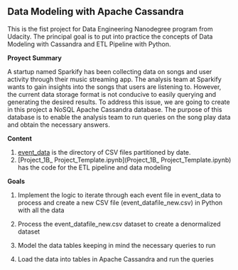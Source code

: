 **Data Modeling with Apache Cassandra**
------------------------------------------------------

This is the fist project for Data Engineering Nanodegree program from Udacity.  The principal goal is to put into practice the concepts of Data Modeling with Cassandra and ETL Pipeline with Python.

**Proyect Summary**

A startup named Sparkify has been collecting data on songs and user activity through their music streaming app. The analysis team at Sparkify wants to gain insights into the songs that users are listening to. However, the current data storage format is not conducive to easily querying and generating the desired results.  To address this issue, we are going to create in this project a NoSQL Apache Cassandra database. The purpose of this database is to enable the analysis team to run queries on the song play data and obtain the necessary answers.

**Content**

1.	[event_data](./event_data) is the directory of CSV files partitioned by date.
2.	[Project_1B_ Project_Template.ipynb](Project_1B_ Project_Template.ipynb) has the code for the ETL pipeline and data modeling

**Goals**

1.	Implement the logic  to iterate through each event file in event_data to process and create a new CSV file (event_datafile_new.csv) in Python with all the data

2.	Process the event_datafile_new.csv dataset to create a denormalized dataset

3.	Model the data tables keeping in mind the necessary queries to run

4.	Load the data into tables in Apache Cassandra and run the queries